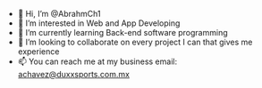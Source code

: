 - 👋 Hi, I’m @AbrahmCh1
- 👀 I’m interested in Web and App Developing
- 🌱 I’m currently learning Back-end software programming
- 💞️ I’m looking to collaborate on every project I can that gives me experience
- 📫 You can reach me at my business email: achavez@duxxsports.com.mx

<!---
AbrahmCh1/AbrahmCh1 is a ✨ special ✨ repository because its `README.md` (this file) appears on your GitHub profile.
You can click the Preview link to take a look at your changes.
--->
